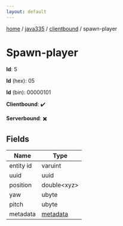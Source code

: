 ```yaml
---
layout: default
---
```


[home](/)  /  [java335](/protocol/java335)  /  [clientbound](/protocol/java335/clientbound)  /  spawn-player

# Spawn-player

**Id**: 5

**Id** (hex): 05

**Id** (bin): 00000101

**Clientbound**: ✔️

**Serverbound**: ✖️

## Fields

Name | Type
---|---
entity id | varuint
uuid | uuid
position | double&lt;xyz&gt;
yaw | ubyte
pitch | ubyte
metadata | [metadata](/protocol/java335/metadata)


